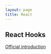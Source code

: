 ```yaml
---
layout: page
title: React
---
```


## React Hooks
[Official introduction](https://reactjs.org/docs/hooks-overview.html)
